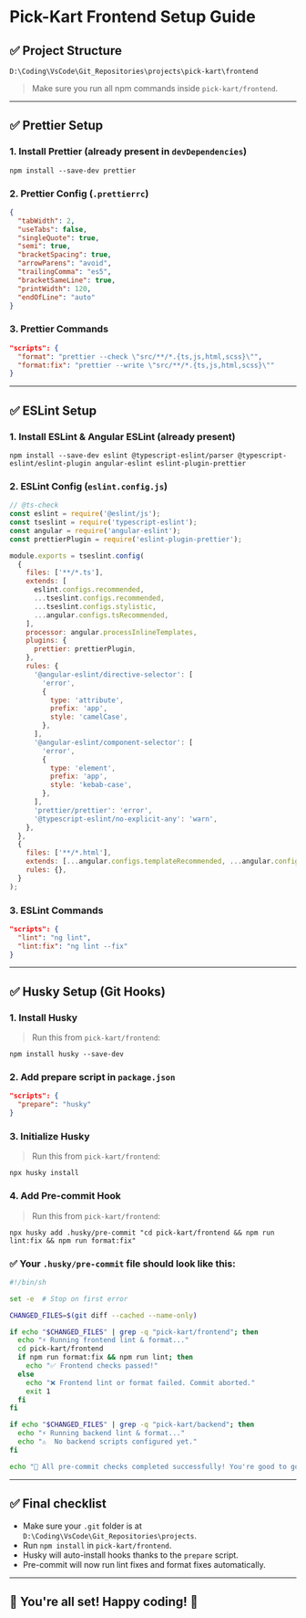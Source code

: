 # Pick-Kart Frontend Setup Guide

## ✅ Project Structure
```
D:\Coding\VsCode\Git_Repositories\projects\pick-kart\frontend
```

> Make sure you run all npm commands inside `pick-kart/frontend`.

---

## ✅ Prettier Setup

### 1. Install Prettier (already present in `devDependencies`)
```
npm install --save-dev prettier
```

### 2. Prettier Config (`.prettierrc`)
```json
{
  "tabWidth": 2,
  "useTabs": false,
  "singleQuote": true,
  "semi": true,
  "bracketSpacing": true,
  "arrowParens": "avoid",
  "trailingComma": "es5",
  "bracketSameLine": true,
  "printWidth": 120,
  "endOfLine": "auto"
}
```

### 3. Prettier Commands
```json
"scripts": {
  "format": "prettier --check \"src/**/*.{ts,js,html,scss}\"",
  "format:fix": "prettier --write \"src/**/*.{ts,js,html,scss}\""
}
```

---

## ✅ ESLint Setup

### 1. Install ESLint & Angular ESLint (already present)
```
npm install --save-dev eslint @typescript-eslint/parser @typescript-eslint/eslint-plugin angular-eslint eslint-plugin-prettier
```

### 2. ESLint Config (`eslint.config.js`)
```js
// @ts-check
const eslint = require('@eslint/js');
const tseslint = require('typescript-eslint');
const angular = require('angular-eslint');
const prettierPlugin = require('eslint-plugin-prettier');

module.exports = tseslint.config(
  {
    files: ['**/*.ts'],
    extends: [
      eslint.configs.recommended,
      ...tseslint.configs.recommended,
      ...tseslint.configs.stylistic,
      ...angular.configs.tsRecommended,
    ],
    processor: angular.processInlineTemplates,
    plugins: {
      prettier: prettierPlugin,
    },
    rules: {
      '@angular-eslint/directive-selector': [
        'error',
        {
          type: 'attribute',
          prefix: 'app',
          style: 'camelCase',
        },
      ],
      '@angular-eslint/component-selector': [
        'error',
        {
          type: 'element',
          prefix: 'app',
          style: 'kebab-case',
        },
      ],
      'prettier/prettier': 'error',
      '@typescript-eslint/no-explicit-any': 'warn',
    },
  },
  {
    files: ['**/*.html'],
    extends: [...angular.configs.templateRecommended, ...angular.configs.templateAccessibility],
    rules: {},
  }
);
```

### 3. ESLint Commands
```json
"scripts": {
  "lint": "ng lint",
  "lint:fix": "ng lint --fix"
}
```

---

## ✅ Husky Setup (Git Hooks)

### 1. Install Husky
> Run this from `pick-kart/frontend`:
```
npm install husky --save-dev
```

### 2. Add prepare script in `package.json`
```json
"scripts": {
  "prepare": "husky"
}
```

### 3. Initialize Husky
> Run this from `pick-kart/frontend`:
```
npx husky install
```

### 4. Add Pre-commit Hook
> Run this from `pick-kart/frontend`:
```
npx husky add .husky/pre-commit "cd pick-kart/frontend && npm run lint:fix && npm run format:fix"
```

### ✅ Your `.husky/pre-commit` file should look like this:
```bash
#!/bin/sh

set -e  # Stop on first error

CHANGED_FILES=$(git diff --cached --name-only)

if echo "$CHANGED_FILES" | grep -q "pick-kart/frontend"; then
  echo "⚡ Running frontend lint & format..."
  cd pick-kart/frontend
  if npm run format:fix && npm run lint; then
    echo "✅ Frontend checks passed!"
  else
    echo "❌ Frontend lint or format failed. Commit aborted."
    exit 1
  fi
fi

if echo "$CHANGED_FILES" | grep -q "pick-kart/backend"; then
  echo "⚡ Running backend lint & format..."
  echo "⚠️  No backend scripts configured yet."
fi

echo "🎉 All pre-commit checks completed successfully! You're good to go! 🚀"
```

---

## ✅ Final checklist
- Make sure your `.git` folder is at `D:\Coding\VsCode\Git_Repositories\projects`.
- Run `npm install` in `pick-kart/frontend`.
- Husky will auto-install hooks thanks to the `prepare` script.
- Pre-commit will now run lint fixes and format fixes automatically.

---

## 🎉 You're all set! Happy coding! 🎯